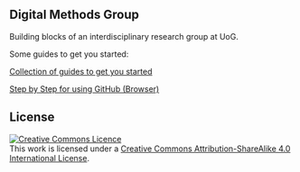 ## Digital Methods Group 
Building blocks of an interdisciplinary research group at UoG. 

Some guides to get you started:

[Collection of guides to get you started](docs/Getting_started.md)

[Step by Step for using GitHub (Browser)](docs/SbS_Browser.md)




## License
<a rel="license" href="http://creativecommons.org/licenses/by-sa/4.0/"><img alt="Creative Commons Licence" style="border-width:0" src="https://i.creativecommons.org/l/by-sa/4.0/88x31.png" /></a><br />This work is licensed under a <a rel="license" href="http://creativecommons.org/licenses/by-sa/4.0/">Creative Commons Attribution-ShareAlike 4.0 International License</a>.
